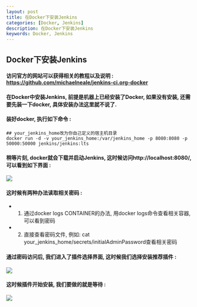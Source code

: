 ```yaml
---
layout: post  
title: 在Docker下安装Jenkins  
categories: [Docker, Jenkins]  
description: 在Docker下安装Jenkins  
keywords: Docker, Jenkins  
---
```


## Docker下安装Jenkins

#### 访问官方的网站可以获得相关的教程以及说明 : https://github.com/michaelneale/jenkins-ci.org-docker

#### 在Docker中安装Jenkins, 前提是机器上已经安装了Docker, 如果没有安装, 还需要先装一下docker, 具体安装办法这里就不说了.

#### 装好docker, 执行如下命令 : 
```
## your_jenkins_home改为你自己定义的宿主机目录
docker run -d -v your_jenkins_home:/var/jenkins_home -p 8080:8080 -p 50000:50000 jenkins/jenkins:lts
```

#### 稍等片刻, docker就会下载并启动Jenkins, 这时候访问http://localhost:8080/, 可以看到如下界面 :  

![](https://taojintianxia.github.io/images/posts/docker/Docker_jenkins_1.jpg) 

#### 这时候有两种办法读取相关密码 :
- 1. 通过docker logs CONTAINER的办法, 用docker logs命令查看相关容器, 可以看到密码
- 2. 直接查看密码文件, 例如: cat your_jenkins_home/secrets/initialAdminPassword查看相关密码

#### 通过密码访问后, 我们进入了插件选择界面, 这时候我们选择安装推荐插件 :
![](https://taojintianxia.github.io/images/posts/docker/Docker_jenkins_2.jpg) 

#### 这时候插件开始安装, 我们要做的就是等待 :
![](https://taojintianxia.github.io/images/posts/docker/Docker_jenkins_3.jpg) 

